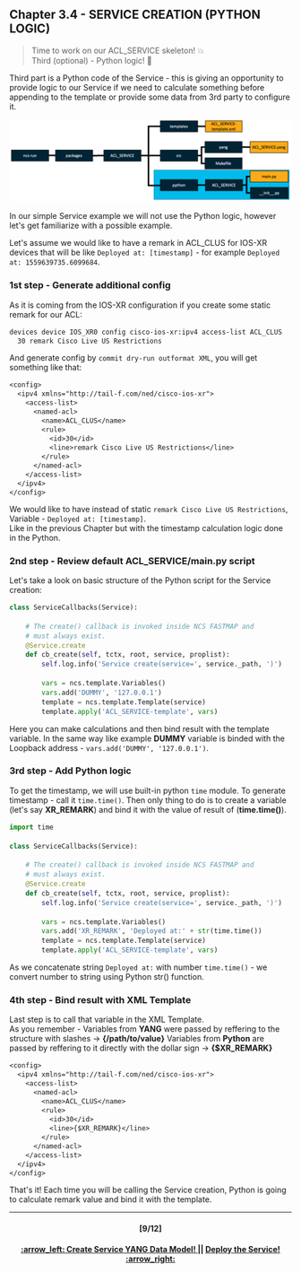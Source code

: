 ## Chapter 3.4 - SERVICE CREATION (PYTHON LOGIC)
> Time to work on our ACL_SERVICE skeleton! 💥 <br>
> Third (optional) - Python logic! :construction_worker:

Third part is a Python code of the Service - this is giving an opportunity to provide logic to our Service if we need to calculate something before appending to the template or provide some data from 3rd party to configure it.

<img src="/readme/python.png"></img>

In our simple Service example we will not use the Python logic, however let's get familiarize with a possible example. 

Let's assume we would like to have a remark in ACL_CLUS for IOS-XR devices that will be like `Deployed at: [timestamp]` - for example `Deployed at: 1559639735.6099684`.  

### 1st step - Generate additional config
As it is coming from the IOS-XR configuration if you create some static remark for our ACL:
```
devices device IOS_XR0 config cisco-ios-xr:ipv4 access-list ACL_CLUS
  30 remark Cisco Live US Restrictions
```

And generate config by `commit dry-run outformat XML`, you will get something like that:
```
<config>
  <ipv4 xmlns="http://tail-f.com/ned/cisco-ios-xr">
    <access-list>
      <named-acl>
        <name>ACL_CLUS</name>
        <rule>
          <id>30</id>
          <line>remark Cisco Live US Restrictions</line>
        </rule>
      </named-acl>
    </access-list>
  </ipv4>
</config>
```
We would like to have instead of static `remark Cisco Live US Restrictions`, Variable - `Deployed at: [timestamp]`.  
Like in the previous Chapter but with the timestamp calculation logic done in the Python.

### 2nd step - Review default ACL_SERVICE/main.py script
Let's take a look on basic structure of the Python script for the Service creation:
```python
class ServiceCallbacks(Service):

    # The create() callback is invoked inside NCS FASTMAP and
    # must always exist.
    @Service.create
    def cb_create(self, tctx, root, service, proplist):
        self.log.info('Service create(service=', service._path, ')')

        vars = ncs.template.Variables()
        vars.add('DUMMY', '127.0.0.1')
        template = ncs.template.Template(service)
        template.apply('ACL_SERVICE-template', vars)
```
Here you can make calculations and then bind result with the template variable.
In the same way like example **DUMMY** variable is binded with the Loopback address - `vars.add('DUMMY', '127.0.0.1')`.

### 3rd step - Add Python logic 
To get the timestamp, we will use built-in python `time` module. To generate timestamp - call it `time.time()`. 
Then only thing to do is to create a variable (let's say **XR_REMARK**) and bind it with the value of result of (**time.time()**).
```python
import time 

class ServiceCallbacks(Service):

    # The create() callback is invoked inside NCS FASTMAP and
    # must always exist.
    @Service.create
    def cb_create(self, tctx, root, service, proplist):
        self.log.info('Service create(service=', service._path, ')')

        vars = ncs.template.Variables()
        vars.add('XR_REMARK', 'Deployed at:' + str(time.time())
        template = ncs.template.Template(service)
        template.apply('ACL_SERVICE-template', vars)
```
As we concatenate string `Deployed at:` with number `time.time()` - we convert number to string using Python str() function.

### 4th step - Bind result with XML Template
Last step is to call that variable in the XML Template.  
As you remember - Variables from **YANG** were passed by reffering to the structure with slashes -> **{/path/to/value}**
Variables from **Python** are passed by reffering to it directly with the dollar sign -> **{$XR_REMARK}**
```
<config>
  <ipv4 xmlns="http://tail-f.com/ned/cisco-ios-xr">
    <access-list>
      <named-acl>
        <name>ACL_CLUS</name>
        <rule>
          <id>30</id>
          <line>{$XR_REMARK}</line>
        </rule>
      </named-acl>
    </access-list>
  </ipv4>
</config>
```
That's it! Each time you will be calling the Service creation, Python is going to calculate remark value and bind it with the template.

---
<h4 align="center">[9/12]</h4>
<h4 align="center"> <a href="/readme/5b.md"> :arrow_left: Create Service YANG Data Model! </a> || <a href="/readme/6.md"> Deploy the Service! :arrow_right: </a> </h4>
